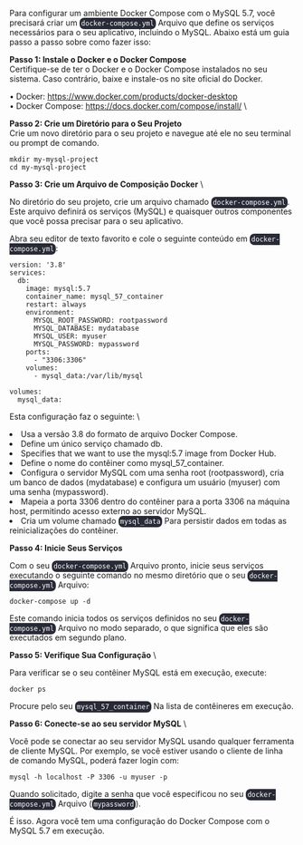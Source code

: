 <div class="fs-5"><p class="text-black mb-2 text-break">Para configurar um ambiente Docker Compose com o MySQL 5.7, você precisará criar um <code style="background-color: rgb(40, 42, 54); padding: 3px; border-radius: 8px; color: white; cursor: pointer;">docker-compose.yml</code> Arquivo que define os serviços necessários para o seu aplicativo, incluindo o MySQL. Abaixo está um guia passo a passo sobre como fazer isso:</p></div>

**Passo 1: Instale o Docker e o Docker Compose** \
Certifique-se de ter o Docker e o Docker Compose instalados no seu sistema. Caso contrário, baixe e instale-os no site oficial do Docker.

• Docker: https://www.docker.com/products/docker-desktop \
• Docker Compose: https://docs.docker.com/compose/install/ \

**Passo 2: Crie um Diretório para o Seu Projeto** \
Crie um novo diretório para o seu projeto e navegue até ele no seu terminal ou prompt de comando.
```
mkdir my-mysql-project
cd my-mysql-project
```

**Passo 3: Crie um Arquivo de Composição Docker**  \
<div class="fs-5"><p class="text-black mb-2 text-break">No diretório do seu projeto, crie um arquivo chamado <code style="background-color: rgb(40, 42, 54); padding: 3px; border-radius: 8px; color: white; cursor: pointer;">docker-compose.yml</code>. Este arquivo definirá os serviços (MySQL) e quaisquer outros componentes que você possa precisar para o seu aplicativo.</p></div>

<div class="fs-5"><p class="text-black mb-2 text-break">Abra seu editor de texto favorito e cole o seguinte conteúdo em <code style="background-color: rgb(40, 42, 54); padding: 3px; border-radius: 8px; color: white; cursor: pointer;">docker-compose.yml</code>:</p></div>

```
version: '3.8'
services:
  db:
    image: mysql:5.7
    container_name: mysql_57_container
    restart: always
    environment:
      MYSQL_ROOT_PASSWORD: rootpassword
      MYSQL_DATABASE: mydatabase
      MYSQL_USER: myuser
      MYSQL_PASSWORD: mypassword
    ports:
      - "3306:3306"
    volumes:
      - mysql_data:/var/lib/mysql

volumes:
  mysql_data:
```
Esta configuração faz o seguinte: \

<li>Usa a versão 3.8 do formato de arquivo Docker Compose.</li> 
<li>Define um único serviço chamado db.</li>
<li>Specifies that we want to use the mysql:5.7 image from Docker Hub.</li>
<li>Define o nome do contêiner como mysql_57_container.</li>
<li>Configura o servidor MySQL com uma senha root (rootpassword), cria um banco de dados (mydatabase) e configura um usuário (myuser) com uma senha (mypassword).</li>
<li> Mapeia a porta 3306 dentro do contêiner para a porta 3306 na máquina host, permitindo acesso externo ao servidor MySQL.</li>
<li>Cria um volume chamado <code style="background-color: rgb(40, 42, 54); padding: 3px; border-radius: 8px; color: white; cursor: pointer;">mysql_data</code> Para persistir dados em todas as reinicializações do contêiner.</li>
<p></p> 

**Passo 4: Inicie Seus Serviços** 
<div class="fs-5"><p class="text-black mb-2 text-break">Com o seu <code style="background-color: rgb(40, 42, 54); padding: 3px; border-radius: 8px; color: white; cursor: pointer;">docker-compose.yml</code> Arquivo pronto, inicie seus serviços executando o seguinte comando no mesmo diretório que o seu <code style="background-color: rgb(40, 42, 54); padding: 3px; border-radius: 8px; color: white; cursor: pointer;">docker-compose.yml</code> Arquivo:</p></div> 

```
docker-compose up -d
```

<div class="fs-5"><p class="text-black mb-2 text-break">Este comando inicia todos os serviços definidos no seu <code style="background-color: rgb(40, 42, 54); padding: 3px; border-radius: 8px; color: white; cursor: pointer;">docker-compose.yml</code> Arquivo no modo separado, o que significa que eles são executados em segundo plano.</p></div>

**Passo 5: Verifique Sua Configuração**  \

Para verificar se o seu contêiner MySQL está em execução, execute:

```
docker ps
```

<div class="fs-5"><p class="text-black mb-2 text-break">Procure pelo seu <code style="background-color: rgb(40, 42, 54); padding: 3px; border-radius: 8px; color: white; cursor: pointer;">mysql_57_container</code> Na lista de contêineres em execução.</p></div>

**Passo 6: Conecte-se ao seu servidor MySQL**  \

Você pode se conectar ao seu servidor MySQL usando qualquer ferramenta de cliente MySQL. Por exemplo, se você estiver usando o cliente de linha de comando MySQL, poderá fazer login com:

```
mysql -h localhost -P 3306 -u myuser -p
```

<div class="fs-5"><p class="text-black mb-2 text-break">Quando solicitado, digite a senha que você especificou no seu <code style="background-color: rgb(40, 42, 54); padding: 3px; border-radius: 8px; color: white; cursor: pointer;">docker-compose.yml</code> Arquivo (<code style="background-color: rgb(40, 42, 54); padding: 3px; border-radius: 8px; color: white; cursor: pointer;">mypassword</code>).</p></div>

É isso. Agora você tem uma configuração do Docker Compose com o MySQL 5.7 em execução.
